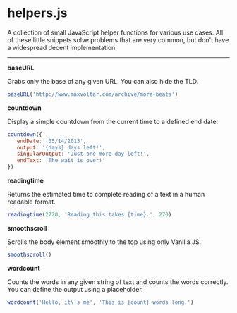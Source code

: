 # helpers.js

A collection of small JavaScript helper functions for various use cases. All of these little snippets solve problems that are very common, but don't have a widespread decent implementation.

---

__baseURL__

Grabs only the base of any given URL. You can also hide the TLD.

```js
baseURL('http://www.maxvoltar.com/archive/more-beats')
```

__countdown__

Display a simple countdown from the current time to a defined end date.

```js
countdown({
   endDate: '05/14/2013',
   output: '{days} days left!',
   singularOutput: 'Just one more day left!',
   endText: 'The wait is over!'
})
```

__readingtime__

Returns the estimated time to complete reading of a text in a human readable format.

```js
readingtime(2720, 'Reading this takes {time}.', 270)
```

__smoothscroll__

Scrolls the body element smoothly to the top using only Vanilla JS.

```js
smoothscroll()
```

__wordcount__

Counts the words in any given string of text and counts the words correctly. You can define the output using a placeholder.

```js
wordcount('Hello, it\'s me', 'This is {count} words long.')
```